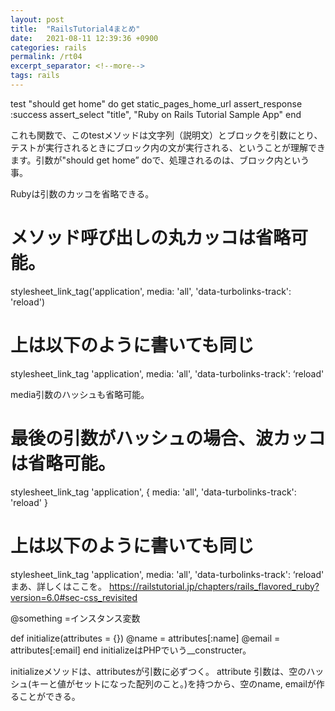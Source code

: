 ```yaml
---
layout: post
title:  "RailsTutorial4まとめ"
date:   2021-08-11 12:39:36 +0900
categories: rails
permalink: /rt04
excerpt_separator: <!--more-->
tags: rails
---
```


<!--more-->
test "should get home" do
  get static_pages_home_url
  assert_response :success
  assert_select "title", "Ruby on Rails Tutorial Sample App"
end

これも関数で、このtestメソッドは文字列（説明文）とブロックを引数にとり、テストが実行されるときにブロック内の文が実行される、ということが理解できます。引数が"should get home” doで、処理されるのは、ブロック内という事。

Rubyは引数のカッコを省略できる。
# メソッド呼び出しの丸カッコは省略可能。
stylesheet_link_tag('application', media: 'all',
                                   'data-turbolinks-track': 'reload')
# 上は以下のように書いても同じ
stylesheet_link_tag 'application', media: 'all',
                                   'data-turbolinks-track': ‘reload'

media引数のハッシュも省略可能。
# 最後の引数がハッシュの場合、波カッコは省略可能。
stylesheet_link_tag 'application', { media: 'all',
                                     'data-turbolinks-track': 'reload' }
# 上は以下のように書いても同じ
stylesheet_link_tag 'application', media: 'all',
                                   'data-turbolinks-track': ‘reload'
まあ、詳しくはここを。
https://railstutorial.jp/chapters/rails_flavored_ruby?version=6.0#sec-css_revisited

@something =インスタンス変数


 def initialize(attributes = {})
    @name  = attributes[:name]
    @email = attributes[:email]
  end
initializeはPHPでいう__constructer。

initializeメソッドは、attributesが引数に必ずつく。
attribute 引数は、空のハッシュ(キーと値がセットになった配列のこと。)を持つから、空のname, emailが作ることができる。

